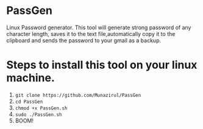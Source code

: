 # PassGen
Linux Password generator.
This tool will generate strong password of any character length, saves it to the text file,automatically copy it to the clipboard and sends the password to your gmail as a backup.
# Steps to install this tool on your linux machine.
1. `git clone https://github.com/Munazirul/PassGen`
2. `cd PassGen`
3. `chmod +x PassGen.sh`
4. `sudo ./PassGen.sh`
5. BOOM!
